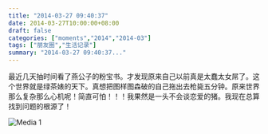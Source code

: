 ```yaml
---
title: "2014-03-27 09:40:37"
date: 2014-03-27T10:00:00+08:00
draft: false
categories: ["moments","2014","2014-03"]
tags: ["朋友圈","生活记录"]
summary: "2014-03-27 09:40:37..."
---
```


最近几天抽时间看了燕公子的粉宝书。才发现原来自己以前真是太蠢太女屌了。这个世界就是绿茶婊的天下。真想把图样图森破的自己拖出去枪毙五分钟。原来世界那么复杂那么心机呢！简直可怕！！！我果然是一头不会谈恋爱的猪。我现在总算找到问题的根源了！

![Media 1](/Moments/photos/2014-03-27/201403270940370.jpg)
